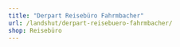 ```yaml
---
title: "Derpart Reisebüro Fahrmbacher"
url: /landshut/derpart-reisebuero-fahrmbacher/
shop: Reisebüro
---
```

